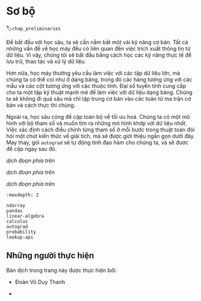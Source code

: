 <!-- ===================== Bắt đầu dịch Phần 1 ==================== -->

<!--
#  Preliminaries
-->

# Sơ bộ
:label:`chap_preliminaries`

<!--
To get started with deep learning, we will need to develop a few basic skills.
All machine learning is concerned with extracting information from data.
So we will begin by learning the practical skills for storing, manipulating, and preprocessing data.
-->

Để bắt đầu với học sâu, ta sẽ cần nắm bắt một vài kỹ năng cơ bản.
Tất cả những vấn đề về học máy đều có liên quan đến việc trích xuất thông tin từ dữ liệu.
Vì vậy, chúng tôi sẽ bắt đầu bằng cách học các kỹ năng thực tế để lưu trữ, thao tác và xử lý dữ liệu.

<!--
Moreover, machine learning typically requires working with large datasets, which we can think of as tables, where the rows correspond to examples and the columns correspond to attributes.
Linear algebra gives us a powerful set of techniques for working with tabular data.
We will not go too far into the weeds but rather focus on the basic of matrix operations and their implementation.
-->

Hơn nữa, học máy thường yêu cầu làm việc với các tập dữ liệu lớn, mà chúng ta có thể coi như ở dạng bảng, trong đó các hàng tương ứng với các mẫu và các cột tương ứng với các thuộc tính.
Đại số tuyến tính cung cấp cho ta một tập kỹ thuật mạnh mẽ để làm việc với dữ liệu dạng bảng.
Chúng ta sẽ không đi quá sâu mà chỉ tập trung cơ bản vào các toán tử ma trận cơ bản và cách thực thi chúng.

<!--
Additionally, deep learning is all about optimization.
We have a model with some parameters and we want to find those that fit our data *the best*.
Determining which way to move each parameter at each step of an algorithm requires a little bit of calculus, which will be briefly introduced.
Fortunately, the `autograd` package automatically computes differentiation for us, and we will cover it next.
-->

Ngoài ra, học sâu cũng đề cập toàn bộ về tối ưu hoá.
Chúng ta có một mô hình với bộ tham số và muốn tìm ra những mô hình khớp với dữ liệu *nhất*.
Việc xác định cách điều chỉnh từng tham số ở mỗi bước trong thuật toán đòi hỏi một chút kiến thức về giải tích, mà sẽ được giới thiệu ngắn gọn dưới đây.
May thay, gói `autograd` sẽ tự động tính đạo hàm cho chúng ta, và sẽ được đề cập ngay sau đó.

<!-- ===================== Kết thúc dịch Phần 1 ==================== -->

<!-- ===================== Bắt đầu dịch Phần 2 ==================== -->

<!--
Next, machine learning is concerned with making predictions: what is the likely value of some unknown attribute, given the information that we observe?
To reason rigorously under uncertainty we will need to invoke the language of probability.
-->

*dịch đoạn phía trên*

<!--
In the end, the official documentation provides plenty of descriptions and examples that are beyond this book.
To conclude the chapter, we will show you how to look up documentation for the needed information.
-->

*dịch đoạn phía trên*

<!--
This book has kept the mathematical content to the minimum necessary to get a proper understanding of deep learning.
However, it does not mean that this book is mathematics free.
Thus, this chapter provides a rapid introduction to basic and frequently-used mathematics to allow anyone to understand at least *most* of the mathematical content of the book.
If you wish to understand *all* of the mathematical content, further reviewing :numref:`chap_appendix_math` should be sufficient.
-->

*dịch đoạn phía trên*

```toc
:maxdepth: 2

ndarray
pandas
linear-algebra
calculus
autograd
probability
lookup-api
```


<!-- ===================== Kết thúc dịch Phần 2 ==================== -->

## Những người thực hiện
Bản dịch trong trang này được thực hiện bởi:
<!--
Tác giả của mỗi Pull Request điền tên mình và tên những người review mà bạn thấy
hữu ích vào từng phần tương ứng. Mỗi dòng một tên, bắt đầu bằng dấu `*`.

Lưu ý:
* Nếu reviewer không cung cấp tên, bạn có thể dùng tên tài khoản GitHub của họ
với dấu `@` ở đầu. Ví dụ: @aivivn.
-->

<!-- Phần 1 -->
* Đoàn Võ Duy Thanh

<!-- Phần 2 -->
*
